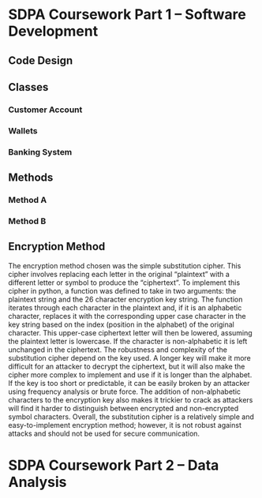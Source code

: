 # SDPA Coursework Part 1 – Software Development
## Code Design
## Classes
### Customer Account
### Wallets
### Banking System
## Methods
### Method A
### Method B
## Encryption Method
The encryption method chosen was the simple substitution cipher. This cipher involves replacing each letter in the original “plaintext” with a different letter or symbol to produce the “ciphertext”.
To implement this cipher in python, a function was defined to take in two arguments: the plaintext string and the 26 character encryption key string. The function iterates through each character in the plaintext and, if it is an alphabetic character, replaces it with the corresponding upper case character in the key string based on the index (position in the alphabet) of the original character. This upper-case ciphertext letter will then be lowered, assuming the plaintext letter is lowercase. If the character is non-alphabetic it is left unchanged in the ciphertext.
The robustness and complexity of the substitution cipher depend on the key used. A longer key will make it more difficult for an attacker to decrypt the ciphertext, but it will also make the cipher more complex to implement and use if it is longer than the alphabet. If the key is too short or predictable, it can be easily broken by an attacker using frequency analysis or brute force. The addition of non-alphabetic characters to the encryption key also makes it trickier to crack as attackers will find it harder to distinguish between encrypted and non-encrypted symbol characters.
Overall, the substitution cipher is a relatively simple and easy-to-implement encryption method; however, it is not robust against attacks and should not be used for secure communication. 

# SDPA Coursework Part 2 – Data Analysis
